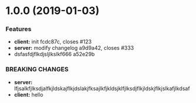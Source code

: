 # 1.0.0 (2019-01-03)


### Features

* **client:** init fcdc87c, closes #123
* **server:** modify changelog a9d9a42, closes #333
* dsfasfdjflkdjsljlkslkf666 a52e29b


### BREAKING CHANGES

* **server:** lfjsalkfjlksdjalfkjldskajflkjdslakjfksajlkfjkldsjklfjlksdjflkjldskjflkjslkafjlkdsaf
* **client:** hello



